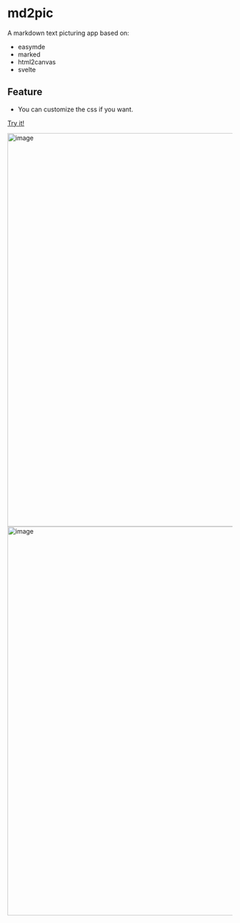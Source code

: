# md2pic

A markdown text picturing app based on:
- easymde
- marked
- html2canvas
- svelte

## Feature

- You can customize the css if you want. 

[Try it! ](https://svelte-md2pic.vercel.app/)

<img width="881" alt="image" src="https://user-images.githubusercontent.com/42669906/168088674-6ecd5f64-d113-4b9d-980a-4a9ec40e8a92.png">

<img width="871" alt="image" src="https://user-images.githubusercontent.com/42669906/168088814-8f56766d-1abe-42ae-b8ca-1a55ca936283.png">

